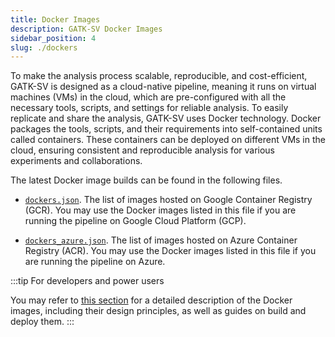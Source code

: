 ```yaml
---
title: Docker Images
description: GATK-SV Docker Images
sidebar_position: 4
slug: ./dockers
---
```



To make the analysis process scalable, reproducible, and cost-efficient,
GATK-SV is designed as a cloud-native pipeline, 
meaning it runs on virtual machines (VMs) in the cloud, 
which are pre-configured with all the necessary tools, scripts, 
and settings for reliable analysis. To easily replicate and share 
the analysis, GATK-SV uses Docker technology. Docker packages the tools, 
scripts, and their requirements into self-contained units called containers. 
These containers can be deployed on different VMs in the cloud, 
ensuring consistent and reproducible analysis for various experiments 
and collaborations.

The latest Docker image builds can be found in the following files.



- [`dockers.json`](https://github.com/broadinstitute/gatk-sv/blob/main/inputs/values/dockers.json).
  The list of images hosted on Google Container Registry (GCR). 
  You may use the Docker images listed in this file if you are running 
  the pipeline on Google Cloud Platform (GCP).

- [`dockers_azure.json`](https://github.com/broadinstitute/gatk-sv/blob/main/inputs/values/dockers_azure.json).
  The list of images hosted on Azure Container Registry (ACR).
  You may use the Docker images listed in this file if you are
  running the pipeline on Azure.


:::tip For developers and power users

You may refer to [this section](/docs/advanced/docker/) for a detailed 
description of the Docker images, including their design principles, 
as well as guides on build and deploy them.
:::
  